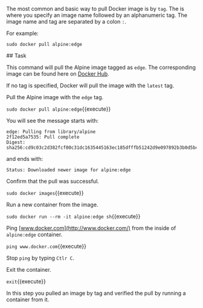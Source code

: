 

The most common and basic way to pull Docker image is by `tag`. The is where you specify an image name followed by an alphanumeric tag. The image name and tag are separated by a colon ``:``.

For example:


`sudo docker pull alpine:edge`

## Task


This command will pull the Alpine image tagged as `edge`. The corresponding image can be found here on [Docker Hub](https://hub.docker.com/r/_/alpine/).

If no tag is specified, Docker will pull the image with the `latest` tag.

Pull the Alpine image with the `edge` tag.

`sudo docker pull alpine:edge`{{execute}}

You will see the message starts with:

```
edge: Pulling from library/alpine                                                                                              
2f12ed5a7535: Pull complete                                                                                                    
Digest: sha256:cd9c03c2d382fcf00c31dc1635445163ec185dfffb51242d9e097892b3b0d5b4 
```
and ends with:

```
Status: Downloaded newer image for alpine:edge
```

Confirm that the pull was successful.

`sudo docker images`{{execute}}

Run a new container from the image.

`sudo docker run --rm -it alpine:edge sh`{{execute}}



Ping [www.docker.com](http://www.docker.com/) from the inside of `alpine:edge` container.

``ping www.docker.com``{{execute}}

Stop `ping` by typing `Ctlr C`.

Exit the container.

`exit`{{execute}}

In this step you pulled an image by tag and verified the pull by running a container from it.
